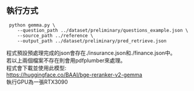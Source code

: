 ## 執行方式
```
 python gemma.py \
    --question_path ../dataset/preliminary/questions_example.json \
    --source_path ../reference \
    --output_path ../dataset/preliminary/pred_retrieve.json
```
程式預設預處理完成的json會存在./insurance.json和./finance.json中。  
若以上兩個檔案不存在則會用pdfplumber來處理。  
程式會下載並使用此模型:  
https://huggingface.co/BAAI/bge-reranker-v2-gemma  
執行GPU為一張RTX3090
